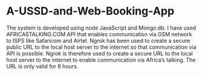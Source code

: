# A-USSD-and-Web-Booking-App
The system is developed using node JavaScript and Mongo db. I have used AFRICASTALKING.COM API that enables communication via GSM network to ISPS like Safaricom and Airtel. 
Ngrok has been used to create a secure public URL to the local host server to the internet so that communication via API is possible.
Ngrok is therefore used to create a secure URL to the local host server to the internet to enable communication via Africa’s talking. The URL is only valid for 8 hours.
